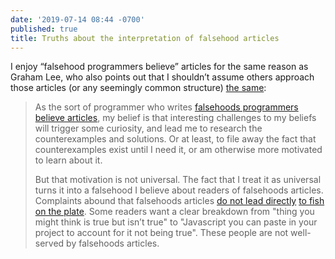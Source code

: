 ```yaml
---
date: '2019-07-14 08:44 -0700'
published: true
title: Truths about the interpretation of falsehood articles
---
```

I enjoy “falsehood programmers believe” articles for the same reason as Graham Lee, who also points out that I shouldn’t assume others approach those articles (or any seemingly common structure) [the same](https://www.sicpers.info/2019/06/falsehoods-programmers-who-write-falsehoods-programmers-believe-articles-believe-about-programmers-who-read-falsehoods-programmers-believe-articles/):

> As the sort of programmer who writes [falsehoods programmers believe articles](https://www.sicpers.info/2017/12/falsehoods-programmers-believe-about-programming/), my belief is that interesting challenges to my beliefs will trigger some curiosity, and lead me to research the counterexamples and solutions. Or at least, to file away the fact that counterexamples exist until I need it, or am otherwise more motivated to learn about it.
> 
> But that motivation is not universal. The fact that I treat it as universal turns it into a falsehood I believe about readers of falsehoods articles. Complaints abound that falsehoods articles [do not lead directly](https://web.archive.org/web/20191025234449/https://lobste.rs/s/w5bgcu/falsehoods_programmers_believe_about)
 [to fish on the plate](https://web.archive.org/web/20191025191217/https://lobste.rs/s/uo3tq7/falsehoods_programmers_believe_about). Some readers want a clear breakdown from "thing you might think is true but isn’t true" to "Javascript you can paste in your project to account for it not being true". These people are not well-served by falsehoods articles.
